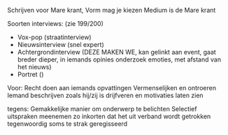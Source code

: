 
Schrijven voor Mare krant, 
	Vorm mag je kiezen
	Medium is de Mare krant

Soorten interviews: (zie 199/200)
- Vox-pop (straatinterview)
- Nieuwsinterview (snel expert)
- Achtergrondinterview (DEZE MAKEN WE, kan gelinkt aan event, gaat breder dieper, in iemands opinies onderzoek emoties, met afstand van het nieuws)
- Portret ()

Voor:
Recht doen aan iemands opvattingen
Vermenselijken en ontroeren
Iemand beschrijven zoals hij/zij is drijfveren en motivaties laten zien

tegens:
Gemakkelijke manier om onderwerp te belichten
Selectief uitspraken meenemen zo inkorten dat het uit verband wordt getrokken
tegenwoordig soms te strak geregisseerd


